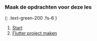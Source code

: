 ### Maak de opdrachten voor deze les
{: .text-green-200 .fs-6 }

1. [Start](chapters/1onderwerp)
2. [Flutter project maken](chapters/2flutter)
